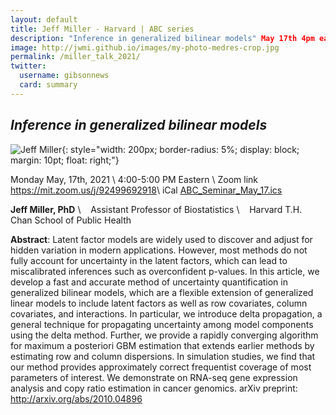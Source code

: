 ```yaml
---
layout: default
title: Jeff Miller - Harvard | ABC series
description: "Inference in generalized bilinear models" May 17th 4pm eastern, click for zoom link and iCal, open to all
image: http://jwmi.github.io/images/my-photo-medres-crop.jpg
permalink: /miller_talk_2021/
twitter:
  username: gibsonnews
  card: summary
---
```


## ***Inference in generalized bilinear models***

![Jeff Miller](http://jwmi.github.io/images/my-photo-medres-crop.jpg){: style="width: 200px;
    border-radius: 5%;
    display: block;
    margin: 10pt;
    float: right;"}


Monday May, 17th, 2021 \\
4:00-5:00 PM Eastern  \\
Zoom link <i class="fa fa-external-link"></i> <https://mit.zoom.us/j/92499692918>\\
iCal <i class="fas fa-file-download"></i> [ABC_Seminar_May_17.ics](/talks/ABC_Seminar_May_17.ics)


**Jeff Miller, PhD** \\
&nbsp;&nbsp; Assistant Professor of Biostatistics \\
&nbsp;&nbsp; Harvard T.H. Chan School of Public Health

**Abstract**: Latent factor models are widely used to discover and adjust for hidden variation in modern applications.  However, most methods do not fully account for uncertainty in the latent factors, which can lead to miscalibrated inferences such as overconfident p-values.  In this article, we develop a fast and accurate method of uncertainty quantification in generalized bilinear models, which are a flexible extension of generalized linear models to include latent factors as well as row covariates, column covariates, and interactions.  In particular, we introduce delta propagation, a general technique for propagating uncertainty among model components using the delta method.  Further, we provide a rapidly converging algorithm for maximum a posteriori GBM estimation that extends earlier methods by estimating row and column dispersions.  In simulation studies, we find that our method provides approximately correct frequentist coverage of most parameters of interest.  We demonstrate on RNA-seq gene expression analysis and copy ratio estimation in cancer genomics.  arXiv preprint: <http://arxiv.org/abs/2010.04896>
